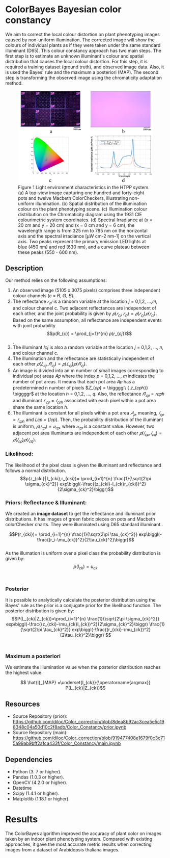 # ColorBayes Bayesian color constancy


We aim to correct the local colour distortion on plant phenotyping images caused by non-uniform illumination. The corrected image will show the colours of individual plants as if they were taken under the same standard illuminant (D65). This colour constancy approach has two main steps. The first step is to estimate an unknown illuminant's colour and spatial distribution that causes the local colour distortion. For this step, it is required a training dataset (ground truth), and observed image data. Also, it is used the Bayes' rule and the maximum a posteriori (MAP). The second step is transforming the observed image using the chromaticity adaptation method.


<figure>
  <img src="https://github.com/diloc/Color_correction/blob/main/images/Figure_2_ColorLight_distribution4.png">
  <figcaption>
  Figure 1 Light environment characteristics in the HTPP system. (a) A top-view image capturing one hundred and forty-eight pots and twelve Macbeth ColorCheckers, illustrating non-uniform illumination. (b) Spatial distribution of the illumination colour on the plant phenotyping scene. (c) Illumination colour distribution on the Chromaticity diagram using the 1931 CIE colourimetric system coordinates. (d) Spectral Irradiance at (x = 20 cm and y = 20 cm) and (x = 0 cm and y = 6 cm), the wavelength range is from 325 nm to 785 nm on the horizontal axis and the spectral irradiance [μW cm-2 nm-1] on the vertical axis. Two peaks represent the primary emission LED lights at blue (450 nm) and red (630 nm), and a curve plateau between these peaks (550 - 600 nm).
  </figcaption>
</figure>

## Description

Our method relies on the following assumptions:
1. An observed image (5105 x 3075 pixels) comprises three independent colour channels (𝑐 = 𝑅, 𝐺, 𝐵).
2. The reflectance $𝑟_𝑐𝑗$ is a random variable at the location 𝑗 = 0,1,2, …,𝑚, and colour channel c. Two adjacent reflectances are independent of each other, and the joint probability is given by $𝑝(𝑟_{𝑐𝑗}, 𝑟_{𝑐𝑙}) = 𝑝(𝑟_{𝑐𝑗})𝑝(𝑟_{𝑐𝑙})$. Based on the same assumption, all reflectance are independent events with joint probability $$p(R_{c}) = \prod_{j=1}^{m} 𝑝(𝑟_{𝑐𝑗})$$.
3. The illuminant 𝑙𝑐𝑗 is also a random variable at the location 𝑗 = 0,1,2, …, 𝑛, and colour channel c.
4. The illumination and the reflectance are statistically independent of each other $𝑝(𝐿_{𝑐𝑗}, 𝑅_{𝑐𝑗}) = 𝑝(𝐿_{𝑐𝑗})𝑝(𝑅_{𝑐𝑗})$.
5. An image is divided into an m number of small images corresponding to individual pot areas 𝐴𝑝 where the index 𝑝 = 0,1,2, …, 𝑚 indicates the number of pot areas. It means that each pot area 𝐴𝑝 has a predetermined n number of pixels $𝑍_{𝑐𝑝} = \biggggl\ { 𝑧_{𝑐𝑝ℎ}} \biggggr\$ at the location ℎ = 0,1,2, …, 𝑞. Also, the reflectance $𝑅_{𝑐𝑝} = {𝑟𝑐𝑝ℎ}$ and illuminant $𝐿_{𝑐𝑝} = {𝑙_{𝑐𝑝ℎ}}$ associated with each pixel within a pot area share the same location ℎ.
6. The illuminant is constant for all pixels within a pot area $𝐴_𝑝$, meaning, $𝑙_{𝑐𝑝} = 𝑙_{𝑐𝑝ℎ}$ and 𝐿𝑐𝑝 = {𝑙𝑐𝑝}. Then, the probability distribution of the illuminant is uniform, $𝑝(𝑙_{𝑐𝑝}) = 𝑢_{𝑐𝑝}$, where $𝑢_{𝑐𝑝}$ is a constant value. However, two adjacent pot area illuminants are independent of each other $𝑝(𝑙_{𝑐𝑝}, 𝑙_{𝑐𝑞}) = 𝑝(𝑙_{𝑐𝑝})𝑝(𝑙_{𝑐q})$.

### Likelihood: 
The likelihood of the pixel class is given the illuminant and reflectance and follows a normal distribution. <br/>
$$p(z_{cki}│l_{cki},r_{cki})= \prod_{i=1}^{n} \frac{1}{\sqrt{2\pi \sigma_{ck}^2}}  exp⁡\biggl(-\frac{(z_{cki}-l_{ck}r_{cki})^2}{2\sigma_{ck}^2}\biggr)$$  


### Priors: Reflectance & Illuminant: 
We created an **image dataset** to get the reflectance and illuminant prior distributions. It has images of green fabric pieces on pots and Macbeth colorChecker charts. They were illuminated using D65 standard illuminant.. <br/>

$$P(r_{cki})= \prod_{i=1}^{n} \frac{1}{\sqrt{2\pi \tau_{ck}^2}}  exp⁡\biggl(-\frac{(r_i-\mu_{ck})^2}{2\tau_{ck}^2}\biggr)$$ <br/>
As the illumation is uniform over a pixel class the probability distribution is given by:
$$p(l_{ck})=u_{ck}$$ <br/>

### Posterior
It is possible to analytically calculate the posterior distribution using the Bayes' rule as the prior is a conjugate prior for the likelihood function. The posterior distribution is given by:
$$P(L_{ck}|Z_{ck})=\prod_{i=1}^{n} \frac{1}{\sqrt{2\pi \sigma_{ck}^2}}  exp⁡\biggl(-\frac{(z_{cki}-\mu_{ck}l_{ck})^2}{2\sigma_{ck}^2}\biggr) \frac{1}{\sqrt{2\pi \tau_{ck}^2}}  exp⁡\biggl(-\frac{(r_{cki}-\mu_{ck})^2}{2\tau_{ck}^2}\biggr) $$ <br/>


### Maximum a posteriori 
We estimate the illumination value when the posterior distribution reaches the highest value.

$$  \hat{l}_{MAP} =\underset{l_{ck}}{\operatorname{argmax}}  P(L_{ck}|Z_{ck})$$

## Resources


* Source Repository (prior): https://github.com/diloc/Color_correction/blob/8dea8b92ac3cea5e5c198348c04a50d10c2f8adb/Color_Constancy/prior.ipynb
* Source Repository (main): https://github.com/diloc/Color_correction/blob/919477408e1679f0c3c715a99ab9bff2afca433f/Color_Constancy/main.ipynb

## Dependencies
* Python (3. 7 or higher).
* Pandas (1.0.3 or higher).
* OpenCV (4.2.0 or higher).
* Datetime
* Scipy (1.4.1 or higher).
* Matplotlib (1.18.1 or higher).



# Results
The ColorBayes algorithm improved the accuracy of plant color on images taken by an indoor plant phenotyping system. Compared with existing approaches, it gave the most accurate metric results when correcting images from a dataset of Arabidopsis thaliana images.




